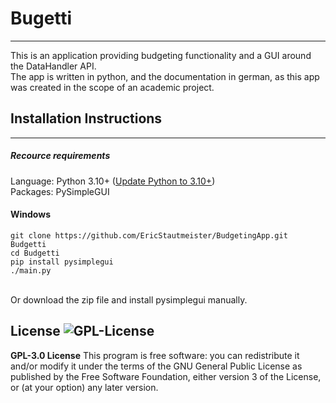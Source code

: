 # Bugetti
---

This is an application providing budgeting functionality and a GUI around the DataHandler API.
<br />
The app is written in python, and the documentation in german, as this app was created in the scope of an academic project.  

## Installation Instructions
---
##### Recource requirements
Language: Python 3.10+ ([Update Python to 3.10+](https://www.python.org/downloads/))<br /> 
Packages: PySimpleGUI <br />

#### Windows
```
git clone https://github.com/EricStautmeister/BudgetingApp.git Budgetti
cd Budgetti
pip install pysimplegui
./main.py
```
<br />
Or download the zip file and install pysimplegui manually. 

License
![GPL-License](https://img.shields.io/github/license/Shabinder/SpotiFlyer?style=flat-square)
----
**GPL-3.0 License**
This program is free software: you can redistribute it and/or modify it under the terms of the GNU General Public License as published by the Free Software Foundation, either version 3 of the License, or (at your option) any later version.

